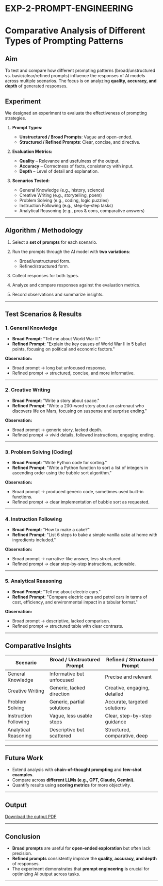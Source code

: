 # EXP-2-PROMPT-ENGINEERING


# Comparative Analysis of Different Types of Prompting Patterns

## Aim

To test and compare how different prompting patterns (broad/unstructured vs. basic/clear/refined prompts) influence the responses of AI models across multiple scenarios. The focus is on analyzing **quality, accuracy, and depth** of generated responses.



## Experiment

We designed an experiment to evaluate the effectiveness of prompting strategies.

1. **Prompt Types:**

   * **Unstructured / Broad Prompts**: Vague and open-ended.
   * **Structured / Refined Prompts**: Clear, concise, and directive.

2. **Evaluation Metrics:**

   * **Quality** – Relevance and usefulness of the output.
   * **Accuracy** – Correctness of facts, consistency with input.
   * **Depth** – Level of detail and explanation.

3. **Scenarios Tested:**

   * General Knowledge (e.g., history, science)
   * Creative Writing (e.g., storytelling, poem)
   * Problem Solving (e.g., coding, logic puzzles)
   * Instruction Following (e.g., step-by-step tasks)
   * Analytical Reasoning (e.g., pros & cons, comparative answers)

---

## Algorithm / Methodology

1. Select a **set of prompts** for each scenario.
2. Run the prompts through the AI model with **two variations**:

   * Broad/unstructured form.
   * Refined/structured form.
3. Collect responses for both types.
4. Analyze and compare responses against the evaluation metrics.
5. Record observations and summarize insights.

---

## Test Scenarios & Results

### 1. General Knowledge

* **Broad Prompt**: "Tell me about World War II."
* **Refined Prompt**: "Explain the key causes of World War II in 5 bullet points, focusing on political and economic factors."

**Observation:**

* Broad prompt → long but unfocused response.
* Refined prompt → structured, concise, and more informative.

---

### 2. Creative Writing

* **Broad Prompt**: "Write a story about space."
* **Refined Prompt**: "Write a 200-word story about an astronaut who discovers life on Mars, focusing on suspense and surprise ending."

**Observation:**

* Broad prompt → generic story, lacked depth.
* Refined prompt → vivid details, followed instructions, engaging ending.

---

### 3. Problem Solving (Coding)

* **Broad Prompt**: "Write Python code for sorting."
* **Refined Prompt**: "Write a Python function to sort a list of integers in ascending order using the bubble sort algorithm."

**Observation:**

* Broad prompt → produced generic code, sometimes used built-in functions.
* Refined prompt → clear implementation of bubble sort as requested.

---

### 4. Instruction Following

* **Broad Prompt**: "How to make a cake?"
* **Refined Prompt**: "List 6 steps to bake a simple vanilla cake at home with ingredients included."

**Observation:**

* Broad prompt → narrative-like answer, less structured.
* Refined prompt → clear step-by-step instructions, actionable.

---

### 5. Analytical Reasoning

* **Broad Prompt**: "Tell me about electric cars."
* **Refined Prompt**: "Compare electric cars and petrol cars in terms of cost, efficiency, and environmental impact in a tabular format."

**Observation:**

* Broad prompt → descriptive, lacked comparison.
* Refined prompt → structured table with clear contrasts.

---

## Comparative Insights

| Scenario              | Broad / Unstructured Prompt | Refined / Structured Prompt   |
| --------------------- | --------------------------- | ----------------------------- |
| General Knowledge     | Informative but unfocused   | Precise and relevant          |
| Creative Writing      | Generic, lacked direction   | Creative, engaging, detailed  |
| Problem Solving       | Generic, partial solutions  | Accurate, targeted solutions  |
| Instruction Following | Vague, less usable steps    | Clear, step-by-step guidance  |
| Analytical Reasoning  | Descriptive but scattered   | Structured, comparative, deep |

---

## Future Work

* Extend analysis with **chain-of-thought prompting** and **few-shot examples**.
* Compare across **different LLMs (e.g., GPT, Claude, Gemini)**.
* Quantify results using **scoring metrics** for more objectivity.
---

## Output
[Download the output PDF](https://github.com/NANDAVELAN/EXPERIMENT-2-PROMPT-ENGINEERING/blob/main/Comparative%20Analysis%20of%20Different%20Types%20of%20Prompting%20Patterns.pdf)

---
## Conclusion

* **Broad prompts** are useful for **open-ended exploration** but often lack precision.
* **Refined prompts** consistently improve the **quality, accuracy, and depth** of responses.
* The experiment demonstrates that **prompt engineering** is crucial for optimizing AI output across tasks.

---




